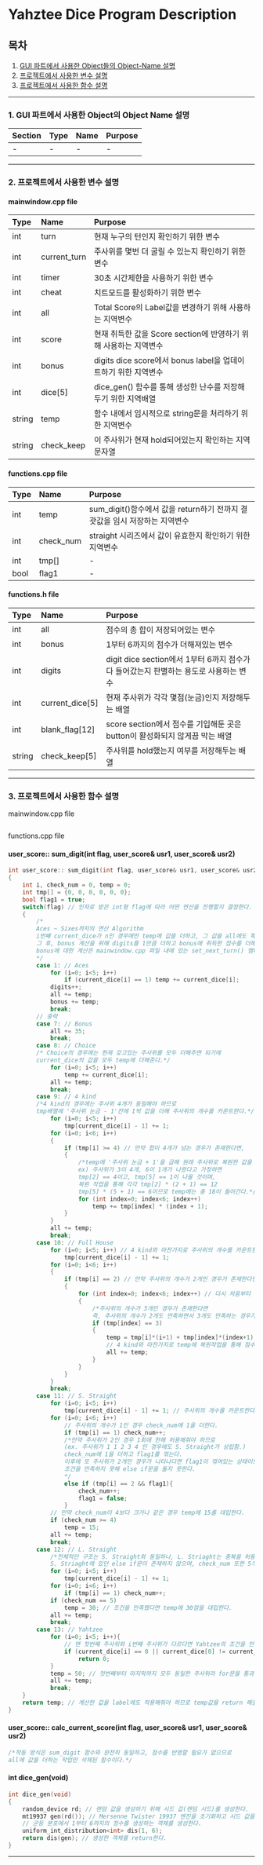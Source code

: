 # Yahztee Dice Program Description

## 목차
1. [GUI 파트에서 사용한 Object들의 Object-Name 설명](#1-gui-파트에서-사용한-object의-object-name-설명)
2. [프로젝트에서 사용한 변수 설명](#2-프로젝트에서-사용한-변수-설명)
3. [프로젝트에서 사용한 함수 설명](#3-프로젝트에서-사용한-함수-설명)
---
### 1. GUI 파트에서 사용한 Object의 Object Name 설명
| Section | Type | Name | Purpose |
|:---|:---|:---|:---|
| - | - | - | - |
---
### 2. 프로젝트에서 사용한 변수 설명
#### mainwindow.cpp file
| Type | Name | Purpose |
|:---|:---|:---|
| int | turn | 현재 누구의 턴인지 확인하기 위한 변수 |
| int | current_turn | 주사위를 몇번 더 굴릴 수 있는지 확인하기 위한 변수 |
| int | timer | 30초 시간제한을 사용하기 위한 변수 |
| int | cheat | 치트모드를 활성화하기 위한 변수 |
| int | all | Total Score의 Label값을 변경하기 위해 사용하는 지역변수 |
| int | score | 현재 취득한 값을 Score section에 반영하기 위해 사용하는 지역변수 |
| int | bonus | digits dice score에서 bonus label을 업데이트하기 위한 지역변수 |
| int | dice[5] | dice_gen() 함수를 통해 생성한 난수를 저장해두기 위한 지역배열 |
| string | temp | 함수 내에서 임시적으로 string문을 처리하기 위한 지역변수 |
| string | check_keep | 이 주사위가 현재 hold되어있는지 확인하는 지역 문자열 |
#### functions.cpp file
| Type | Name | Purpose |
|:---|:---|:---|
| int | temp | sum_digit()함수에서 값을 return하기 전까지 결괏값을 임시 저장하는 지역변수 |
| int | check_num | straight 시리즈에서 값이 유효한지 확인하기 위한 지역변수 |
| int | tmp[] | - |
| bool | flag1 | - |
#### functions.h file
| Type | Name | Purpose |
|:---|:---|:---|
| int | all | 점수의 총 합이 저장되어있는 변수 |
| int | bonus | 1부터 6까지의 점수가 더해져있는 변수 |
| int | digits | digit dice section에서 1부터 6까지 점수가 다 들어갔는지 판별하는 용도로 사용하는 변수 |
| int | current_dice[5] | 현재 주사위가 각각 몇점(눈금)인지 저장해두는 배열 |
| int | blank_flag[12] | score section에서 점수를 기입해둔 곳은 button이 활성화되지 않게끔 막는 배열 |
| string | check_keep[5] | 주사위를 hold했는지 여부를 저장해두는 배열 |
---
### 3. 프로젝트에서 사용한 함수 설명
mainwindow.cpp file
```c++
``` 
functions.cpp file
#### user_score:: sum_digit(int flag, user_score& usr1, user_score& usr2)
```c++
int user_score:: sum_digit(int flag, user_score& usr1, user_score& usr2)
{
    int i, check_num = 0, temp = 0;
    int tmp[] = {0, 0, 0, 0, 0, 0};
    bool flag1 = true;
    switch(flag) // 인자로 받은 int형 flag에 따라 어떤 연산을 진행할지 결정한다.
    {
        /*
        Aces ~ Sixes까지의 연산 Algorithm
        i번째 current_dice가 n인 경우에만 temp에 값을 더하고, 그 값을 all에도 똑같이 더해준다.
        그 후, bonus 계산을 위해 digits를 1만큼 더하고 bonus에 취득한 점수를 더해준다.
        bonus에 대한 계산은 mainwindow.cpp 파일 내에 있는 set_next_turn() 멤버 함수에서 진행된다.
        */
        case 1: // Aces
            for (i=0; i<5; i++)
                if (current_dice[i] == 1) temp += current_dice[i];
            digits++;
            all += temp;
            bonus += temp;
            break;
        // 중략
        case 7: // Bonus
            all += 35;
            break;
        case 8: // Choice
        /* Choice의 경우에는 현재 갖고있는 주사위를 모두 더해주면 되기에 
        current_dice의 값을 모두 temp에 더해준다.*/
            for (i=0; i<5; i++)
                temp += current_dice[i]; 
            all += temp;
            break;
        case 9: // 4 kind
        /*4 kind의 경우에는 주사위 4개가 동일해야 하므로 
        tmp배열에 '주사위 눈금 - 1'칸에 1씩 값을 더해 주사위의 개수를 카운트한다.*/
            for (i=0; i<5; i++)
                tmp[current_dice[i] - 1] += 1;
            for (i=0; i<6; i++)
            {
                if (tmp[i] >= 4) // 만약 합이 4개가 넘는 경우가 존재한다면,
                {
                    /*temp에 '주사위 눈금 + 1'을 곱해 원래 주사위로 복원한 값을 더해준다
                    ex) 주사위가 3이 4개, 6이 1개가 나왔다고 가정하면
                    tmp[2] == 4이고, tmp[5] == 1이 나올 것이며,
                    복원 작업을 통해 각각 tmp[2] * (2 + 1) == 12
                    tmp[5] * (5 + 1) == 6이므로 temp에는 총 18이 들어간다.*/
                    for (int index=0; index<6; index++)
                        temp += tmp[index] * (index + 1);
                }
            }
            all += temp;
            break;
        case 10: // Full House
            for (i=0; i<5; i++) // 4 kind와 마찬가지로 주사위의 개수를 카운트한다.
                tmp[current_dice[i] - 1] += 1;
            for (i=0; i<6; i++)
            {
                if (tmp[i] == 2) // 만약 주사위의 개수가 2개인 경우가 존재한다면,
                {
                    for (int index=0; index<6; index++) // 다시 처음부터 for문을 돌린다
                    {
                        /*주사위의 개수가 3개인 경우가 존재한다면
                        즉, 주사위의 개수가 2개도 만족하면서 3개도 만족하는 경우가 존재한다면,*/
                        if (tmp[index] == 3)
                        {
                            temp = tmp[i]*(i+1) + tmp[index]*(index+1);
                            // 4 kind와 마찬가지로 temp에 복원작업을 통해 점수를 기입한다.
                            all += temp;
                        }
                    }
                }
            }
            break;
        case 11: // S. Straight
            for (i=0; i<5; i++)
                tmp[current_dice[i] - 1] += 1; // 주사위의 개수를 카운트한다.
            for (i=0; i<6; i++)
                // 주사위의 개수가 1인 경우 check_num에 1을 더한다.
                if (tmp[i] == 1) check_num++;
                /*만약 주사위가 2인 경우 1회에 한해 허용해줘야 하므로
                (ex. 주사위가 1 1 2 3 4 인 경우에도 S. Straight가 성립함.)
                check_num에 1을 더하고 flag1를 꺾는다.
                이후에 또 주사위가 2개인 경우가 나타나다면 flag1이 꺾여있는 상태이므로
                조건을 만족하지 못해 else if문을 돌지 못한다.
                */
                else if (tmp[i] == 2 && flag1){
                    check_num++;
                    flag1 = false;
                }
            // 만약 check_num이 4보다 크거나 같은 경우 temp에 15를 대입한다.
            if (check_num >= 4)
                temp = 15;
            all += temp;
            break;
        case 12: // L. Straight
            /*전체적인 구조는 S. Straight와 동일하나, L. Striaght는 중복을 허용하지 않으므로
            S. Striaght에 있던 else if문이 존재하지 않으며, check_num 또한 5개로 고정된다.*/
            for (i=0; i<5; i++)
                tmp[current_dice[i] - 1] += 1;
            for (i=0; i<6; i++)
                if (tmp[i] == 1) check_num++;
            if (check_num == 5)
                temp = 30; // 조건을 만족했다면 temp에 30점을 대입한다.
            all += temp;
            break;
        case 13: // Yahtzee
            for (i=0; i<5; i++){
                // 맨 첫번째 주사위와 i번째 주사위가 다르다면 Yahtzee의 조건을 만족하지 못하므로 0을 return한다.
                if (current_dice[i] == 0 || current_dice[0] != current_dice[i])
                    return 0;
            }
            temp = 50; // 첫번째부터 마지막까지 모두 동일한 주사위라 for문을 통과했다면 temp에 50을 대입한다.
            all += temp;
            break;
    }
    return temp; // 계산한 값을 label에도 적용해줘야 하므로 temp값을 return 해준다.
}
``` 
#### user_score:: calc_current_score(int flag, user_score& usr1, user_score& usr2)
```c++
/*작동 방식은 sum_digit 함수와 완전히 동일하고, 점수를 반영할 필요가 없으므로
all에 값을 더하는 작업만 삭제된 함수이다.*/
``` 
#### int dice_gen(void)
```c++
int dice_gen(void)
{
    random_device rd; // 랜덤 값을 생성하기 위해 시드 값(랜덤 시드)를 생성한다.
    mt19937 gen(rd()); // Mersenne Twister 19937 엔진을 초기화하고 시드 값을 사용한다.
    // 균등 분포에서 1부터 6까지의 정수를 생성하는 객체를 생성한다.
    uniform_int_distribution<int> dis(1, 6); 
    return dis(gen); // 생성한 객체를 return한다.
}
``` 
---
